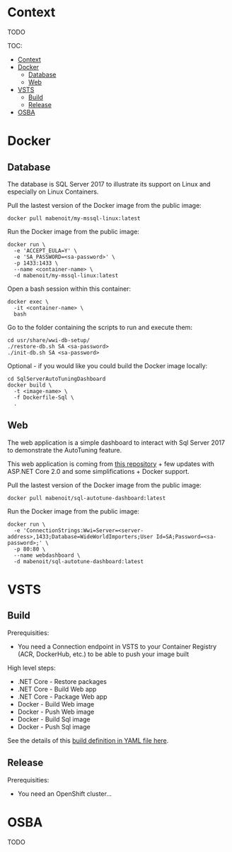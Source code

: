 # Context

TODO

TOC:
- [Context](#context)
- [Docker](#docker)
  - [Database](#database)
  - [Web](#web)
- [VSTS](#vsts)
  - [Build](#build)
  - [Release](#release)
- [OSBA](#osba)

# Docker

## Database

The database is SQL Server 2017 to illustrate its support on Linux and especially on Linux Containers.

Pull the lastest version of the Docker image from the public image:
```
docker pull mabenoit/my-mssql-linux:latest
```

Run the Docker image from the public image:
```
docker run \
  -e 'ACCEPT_EULA=Y' \
  -e 'SA_PASSWORD=<sa-password>' \
  -p 1433:1433 \
  --name <container-name> \
  -d mabenoit/my-mssql-linux:latest
```

Open a bash session within this container:
```
docker exec \
  -it <container-name> \
  bash
```

Go to the folder containing the scripts to run and execute them:
```
cd usr/share/wwi-db-setup/
./restore-db.sh SA <sa-password>
./init-db.sh SA <sa-password>
```

Optional - if you would like you could build the Docker image locally:
```
cd SqlServerAutoTuningDashboard
docker build \
  -t <image-name> \
  -f Dockerfile-Sql \
  .
```

## Web

The web application is a simple dashboard to interact with Sql Server 2017 to demonstrate the AutoTuning feature.

This web application is coming from [this repository](https://github.com/Microsoft/sql-server-samples/tree/master/samples/features/automatic-tuning/force-last-good-plan) + few updates with ASP.NET Core 2.0 and some simplifications + Docker support.

Pull the lastest version of the Docker image from the public image:
```
docker pull mabenoit/sql-autotune-dashboard:latest
```

Run the Docker image from the public image:
```
docker run \
  -e 'ConnectionStrings:Wwi=Server=<server-address>,1433;Database=WideWorldImporters;User Id=SA;Password=<sa-password>;' \
  -p 80:80 \
  --name webdashboard \
  -d mabenoit/sql-autotune-dashboard:latest
```

# VSTS

## Build

Prerequisities:
- You need a Connection endpoint in VSTS to your Container Registry (ACR, DockerHub, etc.) to be able to push your image built

High level steps:
- .NET Core - Restore packages
- .NET Core - Build Web app
- .NET Core - Package Web app
- Docker - Build Web image
- Docker - Push Web image
- Docker - Build Sql image
- Docker - Push Sql image

See the details of this [build definition in YAML file here](./SqlServerAutoTuningDashboard/VSTS-CI.yml).

## Release

Prerequisities:
- You need an OpenShift cluster...

# OSBA

TODO

